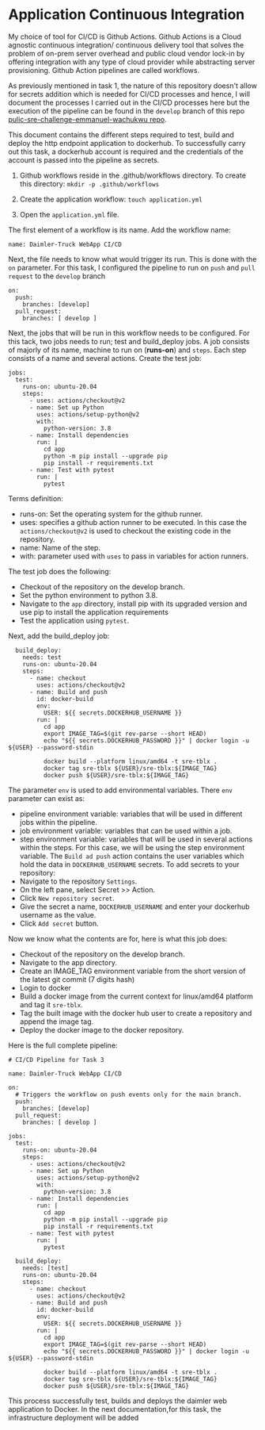 # Application Continuous Integration

My choice of tool for CI/CD is Github Actions. Github Actions is a Cloud agnostic continuous integration/ continuous delivery tool that solves the problem of on-prem server overhead and public cloud vendor lock-in by offering integration with any type of cloud provider while abstracting server provisioning. Github Action pipelines are called workflows.

As previously mentioned in task 1, the nature of this repository doesn't allow for secrets addition which is needed for CI/CD processes and hence, I will document the processes I carried out in the CI/CD processes here but the execution of the pipeline can be found in the `develop` branch of this repo [pulic-sre-challenge-emmanuel-wachukwu repo](https://github.com/Wach-E/tblx-SRE-Challenge-Emmanuel-Wachukwu/tree/develop).

This document contains the different steps required to test, build and deploy the http endpoint application to dockerhub. To successfully carry out this task, a dockerhub account is required and the credentials of the account is passed into the pipeline as secrets. 

1. Github workflows reside in the .github/workflows directory. To create this directory:
`mkdir -p .github/workflows`

2. Create the application workflow:
`touch application.yml`

3. Open the `application.yml` file.

The first element of a workflow is its name. Add the workflow name:
```
name: Daimler-Truck WebApp CI/CD
```
Next, the file needs to know what would trigger its run. This is done with the `on` parameter. For this task, I configured the pipeline to run on `push` and `pull request` to the `develop` branch
```
on:
  push:
    branches: [develop]
  pull_request:
    branches: [ develop ]
```
Next, the jobs that will be run in this workflow needs to be configured. For this tack, two jobs needs to run; test and build_deploy jobs. A job consists of majorly of its name, machine to run on (**runs-on**) and `steps`. Each step consists of a name and several actions. Create the test job:
```
jobs:
  test:
    runs-on: ubuntu-20.04
    steps:
      - uses: actions/checkout@v2
      - name: Set up Python
        uses: actions/setup-python@v2
        with:
          python-version: 3.8
      - name: Install dependencies
        run: |
          cd app
          python -m pip install --upgrade pip
          pip install -r requirements.txt
      - name: Test with pytest
        run: |
          pytest

```
Terms definition:
- runs-on: Set the operating system for the github runner.
- uses: specifies a github action runner to be executed. In this case the `actions/checkout@v2` is used to checkout the existing code in the repository.
- name: Name of the step.
- with: parameter used with `uses` to pass in variables for action runners.

The test job does the following:
- Checkout of the repository on the develop branch.
- Set the python environment to python 3.8.
- Navigate to the `app` directory, install pip with its upgraded version and use pip to install the application requirements
- Test the application using `pytest`.

Next, add the build_deploy job:
```
  build_deploy:
    needs: test
    runs-on: ubuntu-20.04
    steps:
      - name: checkout
        uses: actions/checkout@v2
      - name: Build and push
        id: docker-build
        env:
          USER: ${{ secrets.DOCKERHUB_USERNAME }}
        run: |
          cd app
          export IMAGE_TAG=$(git rev-parse --short HEAD)
          echo "${{ secrets.DOCKERHUB_PASSWORD }}" | docker login -u ${USER} --password-stdin

          docker build --platform linux/amd64 -t sre-tblx .
          docker tag sre-tblx ${USER}/sre-tblx:${IMAGE_TAG}
          docker push ${USER}/sre-tblx:${IMAGE_TAG}

```
The parameter `env` is used to add environmental variables. There `env` parameter can exist as:
- pipeline environment variable: variables that will be used in different jobs within the pipeline.
- job environment variable: variables that can be used within a job.
- step environment variable: variables that will be used in several actions within the steps.
For this case, we will be using the step environment variable. The `Build ad push` action contains the user variables which hold the data in `DOCKERHUB_USERNAME` secrets. To add secrets to your repository:
- Navigate to the repository `Settings`.
- On the left pane, select Secret >> Action.
- Click `New repository secret`.
- Give the secret a name, `DOCKERHUB_USERNAME` and enter your dockerhub username as the value.
- Click `Add secret` button.


Now we know what the contents are for, here is what this job does:
- Checkout of the repository on the develop branch.
- Navigate to the app directory.
- Create an IMAGE_TAG environment variable from the short version of the latest git commit (7 digits hash)
- Login to docker
- Build a docker image from the current context for linux/amd64 platform and tag it `sre-tblx`.
- Tag the built image with the docker hub user to create a repository and append the image tag.
- Deploy the docker image to the docker repository.

Here is the full complete pipeline:

```
# CI/CD Pipeline for Task 3

name: Daimler-Truck WebApp CI/CD

on:
  # Triggers the workflow on push events only for the main branch.
  push:
    branches: [develop]
  pull_request:
    branches: [ develop ]

jobs:
  test:
    runs-on: ubuntu-20.04
    steps:
      - uses: actions/checkout@v2
      - name: Set up Python
        uses: actions/setup-python@v2
        with:
          python-version: 3.8
      - name: Install dependencies
        run: |
          cd app
          python -m pip install --upgrade pip
          pip install -r requirements.txt
      - name: Test with pytest
        run: |
          pytest

  build_deploy:
    needs: [test]
    runs-on: ubuntu-20.04
    steps:
      - name: checkout
        uses: actions/checkout@v2
      - name: Build and push
        id: docker-build
        env:
          USER: ${{ secrets.DOCKERHUB_USERNAME }}
        run: |
          cd app
          export IMAGE_TAG=$(git rev-parse --short HEAD)
          echo "${{ secrets.DOCKERHUB_PASSWORD }}" | docker login -u ${USER} --password-stdin

          docker build --platform linux/amd64 -t sre-tblx .
          docker tag sre-tblx ${USER}/sre-tblx:${IMAGE_TAG}
          docker push ${USER}/sre-tblx:${IMAGE_TAG}
```

This process successfully test, builds and deploys the daimler web application to Docker. In the next documentation,for this task, the infrastructure deployment will be added



